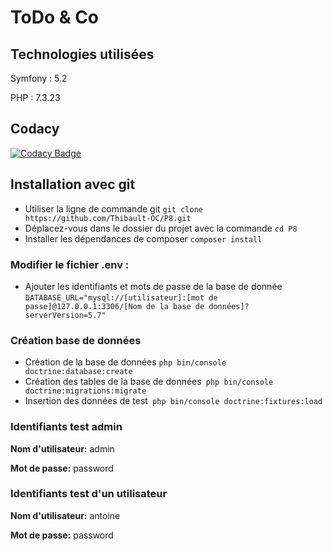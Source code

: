 <h1> ToDo & Co </h1>

<h2>Technologies utilisées</h2>

<p>Symfony : 5.2</p>

<p>PHP : 7.3.23</p>

<h2>Codacy</h2>

[![Codacy Badge](https://app.codacy.com/project/badge/Grade/9ace45e9625f4ad7b8f304d67d34fbb7)](https://www.codacy.com/gh/Thibault-OC/P8/dashboard?utm_source=github.com&amp;utm_medium=referral&amp;utm_content=Thibault-OC/P8&amp;utm_campaign=Badge_Grade)

<h2>Installation avec git</h2>

<ul>
    <li>Utiliser la ligne de commande git <code>git clone https://github.com/Thibault-OC/P8.git</code></li>
    <li>Déplacez-vous dans le dossier du projet avec la commande <code>cd P8</code></li>
    <li>Installer les dépendances de composer <code>composer install</code></li>
</ul>

<h3>Modifier le fichier .env :</h3>

<ul>
<li>Ajouter les identifiants et mots de passe de la base de donnée <code>DATABASE_URL="mysql://[utilisateur]:[mot de passe]@127.0.0.1:3306/[Nom de la base de données]?serverVersion=5.7"</code></li>
</ul>

<h3>Création base de données </h3>

<ul>
<li>Création de la base de données <code>php bin/console doctrine:database:create</code></li>
<li>Création des tables de la base de données<code> php bin/console doctrine:migrations:migrate</code></li>
<li>Insertion des données de test<code> php bin/console doctrine:fixtures:load</code></li>
</ul>

<h3>Identifiants test admin</h3>

 <p><b>Nom d'utilisateur:</b> admin</p>
 <p><b>Mot de passe:</b> password </p>

<h3>Identifiants test d'un utilisateur</h3>

  <p><b>Nom d'utilisateur:</b> antoine</p>
  <p><b>Mot de passe:</b> password </p>